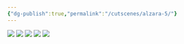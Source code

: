 ```yaml
---
{"dg-publish":true,"permalink":"/cutscenes/alzara-5/"}
---
```


![](https://i.imgur.com/peXr0YN.png)
![](https://i.imgur.com/wXs53SJ.jpeg)
![](https://i.imgur.com/d6pvyPZ.jpeg)
![](https://i.imgur.com/7n9zhzY.jpeg)
![](https://i.imgur.com/6fsbnuy.jpeg)